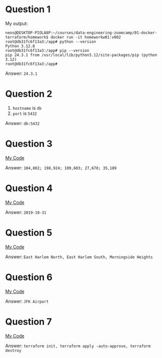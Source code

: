 # Question 1
My output:
```
neos@DESKTOP-PIOLA8P:~/courses/data-engineering-zoomcamp/01-docker-terraform/homework$ docker run -it homeworkw01:v002
root@db31fc6f13a3:/app# python --version
Python 3.12.8
root@db31fc6f13a3:/app# pip --version
pip 24.3.1 from /usr/local/lib/python3.12/site-packages/pip (python 3.12)
root@db31fc6f13a3:/app# 
```
Answer: `24.3.1`

# Question 2
1. `hostname` is `db`
2. `port` is `5432`

Answer: `db:5432`

# Question 3
[My Code](./q3_answer.sql)

Answer: `104,802; 198,924; 109,603; 27,678; 35,189`

# Question 4
[My Code](./q4_answer.sql)

Answer: `2019-10-31`

# Question 5
[My Code](./q5_answer.sql)

Answer: `East Harlem North, East Harlem South, Morningside Heights`

# Question 6
[My Code](./q6_answer.sql)

Answer: `JFK Airport`

# Question 7
[My Code](./q7)

Answer: `terraform init, terraform apply -auto-approve, terraform destroy`

 

